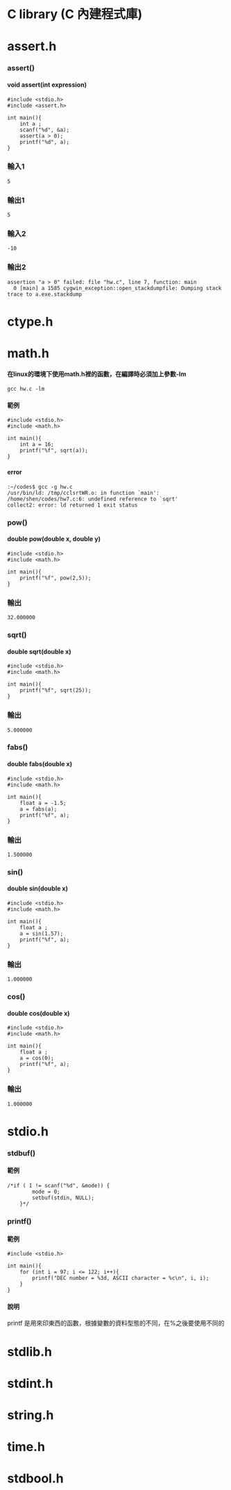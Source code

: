 # C library (C 內建程式庫)


# assert.h
### assert()
#### void assert(int expression)
    #include <stdio.h>
    #include <assert.h>
 
    int main(){
        int a ;
        scanf("%d", &a);
        assert(a > 0);
        printf("%d", a);
    }
### 輸入1
    5
### 輸出1
    5
### 輸入2
    -10
### 輸出2
    assertion "a > 0" failed: file "hw.c", line 7, function: main
      0 [main] a 1585 cygwin_exception::open_stackdumpfile: Dumping stack trace to a.exe.stackdump

# ctype.h

# math.h
#### 在linux的環境下使用math.h裡的函數，在編譯時必須加上參數-lm
    gcc hw.c -lm
#### 範例
    #include <stdio.h>
    #include <math.h>
 
    int main(){
        int a = 16;
        printf("%f", sqrt(a));
    }
#### error
    :~/codes$ gcc -g hw.c
    /usr/bin/ld: /tmp/cclsrtWR.o: in function `main':
    /home/shen/codes/hw7.c:6: undefined reference to `sqrt'
    collect2: error: ld returned 1 exit status
### pow()
#### double pow(double x, double y)
    #include <stdio.h>
    #include <math.h>
 
    int main(){
        printf("%f", pow(2,5));
    }
### 輸出
    32.000000

### sqrt()
#### double sqrt(double x)
    #include <stdio.h>
    #include <math.h>
 
    int main(){
        printf("%f", sqrt(25));
    }
### 輸出
    5.000000

### fabs()
#### double fabs(double x)
    #include <stdio.h>
    #include <math.h>
 
    int main(){
        float a = -1.5;
        a = fabs(a);
        printf("%f", a);
    }
### 輸出
    1.500000

### sin()
#### double sin(double x)
    #include <stdio.h>
    #include <math.h>
 
    int main(){
        float a ;
        a = sin(1.57);
        printf("%f", a);
    }
### 輸出
    1.000000

### cos()
#### double cos(double x)
    #include <stdio.h>
    #include <math.h>
 
    int main(){
        float a ;
        a = cos(0);
        printf("%f", a);
    }
### 輸出
    1.000000

# stdio.h

### stdbuf()
#### 範例
    /*if ( 1 != scanf("%d", &mode)) {
            mode = 0;    
            setbuf(stdin, NULL);
        }*/

### printf()

#### 範例

    #include <stdio.h>

    int main(){
        for (int i = 97; i <= 122; i++){
            printf("DEC number = %3d, ASCII character = %c\n", i, i);
        } 
    }
#### 說明
printf 是用來印東西的函數，根據變數的資料型態的不同，在%之後要使用不同的

# stdlib.h

# stdint.h

# string.h

# time.h 

# stdbool.h

